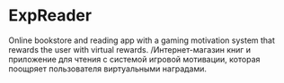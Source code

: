 # ExpReader
Online bookstore and reading app with a gaming motivation system that rewards the user with virtual rewards. /Интернет-магазин книг и приложение для чтения с системой игровой мотивации, которая поощряет пользователя виртуальными наградами.
